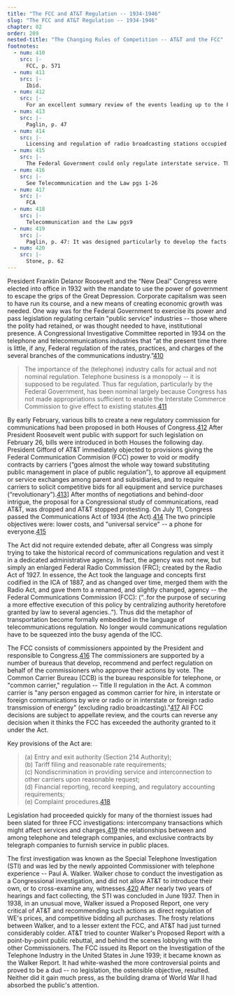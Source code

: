 ```yaml
---
title: "The FCC and AT&T Regulation -- 1934-1946"
slug: "The FCC and AT&T Regulation -- 1934-1946"
chapter: 02
order: 209
nested-title: "The Changing Rules of Competition -- AT&T and the FCC"
footnotes:
  - num: 410
    src: |-
      FCC, p. 571
  - num: 411
    src: |-
      Ibid.
  - num: 412
    src: |-
      For an excellent summary review of the events leading up to the FCA, see Paglin pp. 44-48. A more thorough study is found in Where Water Falls, By Senator Dill 1970.
  - num: 413
    src: |-
      Paglin, p. 47
  - num: 414
    src: |-
      Licensing and regulation of radio broadcasting stations occupied much more time than did common carrier communications.
  - num: 415
    src: |-
      The Federal Government could only regulate interstate service. The States were responsible for intrastate service.
  - num: 416
    src: |-
      See Telecommunication and the Law pgs 1-26
  - num: 417
    src: |-
      FCA
  - num: 418
    src: |-
      Telecommunication and the Law pgs9
  - num: 419
    src: |-
      Paglin, p. 47: It was designed particularly to develop the facts with respect to intercompany transactions and to the relation of holding companies to operating companies. State regulation of communication companies had been greatly handicapped because the State commissions had been unable to get information of the type which the Commission was here directed to obtain.
  - num: 420
    src: |-
      Stone, p. 62
---
```


President Franklin Delanor Roosevelt and the “New Deal” Congress were elected into office in 1932 with the mandate to use the power of government to escape the grips of the Great Depression. Corporate capitalism was seen to have run its course, and a new means of creating economic growth was needed. One way was for the Federal Government to exercise its power and pass legislation regulating certain "public service" industries -- those where the polity had retained, or was thought needed to have, institutional presence. A Congressional Investigative Committee reported in 1934 on the telephone and telecommunications industries that “at the present time there is little, if any, Federal regulation of the rates, practices, and charges of the several branches of the communications industry.”<a name="fnloc410" href="#fn410">410</a>

>The importance of the (telephone) industry calls for actual and not nominal regulation. Telephone business is a monopoly -- it is supposed to be regulated. Thus far regulation, particularly by the Federal Government, has been nominal largely because Congress has not made appropriations sufficient to enable the Interstate Commerce Commission to give effect to existing statutes.<a name="fnloc411" href="#fn411">411</a>

By early February, various bills to create a new regulatory commission for communications had been proposed in both Houses of Congress.<a name="fnloc412" href="#fn412">412</a> After President Roosevelt went public with support for such legislation on February 26, bills were introduced in both Houses the following day. President Gifford of AT&T immediately objected to provisions giving the Federal Communication Commision (FCC) power to void or modify contracts by carriers (“goes almost the whole way toward substituting public management in place of public regulation”), to approve all equipment or service exchanges among parent and subsidiaries, and to require carriers to solicit competitive bids for all equipment and service purchases (“revolutionary”).<a name="fnloc413" href="#fn413">413</a>] After months of negotiations and behind-door intrigue, the proposal for a Congressional study of communications, read AT&T, was dropped and AT&T stopped protesting. On July 11, Congress passed the Communications Act of 1934 (the Act).<a name="fnloc414" href="#fn414">414</a> The two principle objectives were: lower costs, and "universal service" -- a phone for everyone.<a name="fnloc415" href="#fn415">415</a>

The Act did not require extended debate, after all Congress was simply trying to take the historical record of communications regulation and vest it in a dedicated administrative agency. In fact, the agency was not new, but simply an enlarged Federal Radio Commission (FRC); created by the Radio Act of 1927. In essence, the Act took the language and concepts first codified in the ICA of 1887, and as changed over time, merged them with the Radio Act, and gave them to a renamed, and slightly changed, agency -- the Federal Communications Commission (FCC): (“..for the purpose of securing a more effective execution of this policy by centralizing authority heretofore granted by law to several agencies..”). Thus did the metaphor of transportation become formally embedded in the language of telecommunications regulation. No longer would communications regulation have to be squeezed into the busy agenda of the ICC.

The FCC consists of commissioners appointed by the President and responsible to Congress.<a name="fnloc416" href="#fn416">416</a> The commissioners are supported by a number of bureaus that develop, recommend and perfect regulation on behalf of the commissioners who approve their actions by vote. The Common Carrier Bureau (CCB) is the bureau responsible for telephone, or "common carrier," regulation -- Title II regulation in the Act. A common carrier is "any person engaged as common carrier for hire, in interstate or foreign communications by wire or radio or in interstate or foreign radio transmission of energy" (excluding radio broadcasting)."<a name="fnloc417" href="#fn417">417</a> All FCC decisions are subject to appellate review, and the courts can reverse any decision when it thinks the FCC has exceeded the authority granted to it under the Act.



Key provisions of the Act are:

>(a) Entry and exit authority (Section 214 Authority);  
(b) Tariff filing and reasonable rate requirements;  
(c) Nondiscrimination in providing service and interconnection to other carriers upon reasonable request;  
(d) Financial reporting, record keeping, and regulatory accounting requirements;  
(e) Complaint procedures.<a name="fnloc418" href="#fn418">418</a>


Legislation had proceeded quickly for many of the thorniest issues had been slated for three FCC investigations: intercompany transactions which might affect services and charges,<a name="fnloc419" href="#fn419">419</a> the relationships between and among telephone and telegraph companies, and exclusive contracts by telegraph companies to furnish service in public places.

The first investigation was known as the Special Telephone Investigation (STI) and was led by the newly appointed Commissioner with telephone experience -- Paul A. Walker. Walker chose to conduct the investigation as a Congressional investigation, and did not allow AT&T to introduce their own, or to cross-examine any, witnesses.<a name="fnloc420" href="#fn420">420</a> After nearly two years of hearings and fact collecting, the STI was concluded in June 1937. Then in 1938, in an unusual move, Walker issued a Proposed Report, one very critical of AT&T and recommending such actions as direct regulation of WE's prices, and competitive bidding all purchases. The frosty relations between Walker, and to a lesser extent the FCC, and AT&T had just turned considerably colder. AT&T tried to counter Walker's Proposed Report with a point-by-point public rebuttal, and behind the scenes lobbying with the other Commissioners. The FCC issued its Report on the Investigation of the Telephone Industry in the United States in June 1939; it became known as the Walker Report. It had white-washed the more controversial points and proved to be a dud -- no legislation, the ostensible objective, resulted. Neither did it gain much press, as the building drama of World War II had absorbed the public's attention.